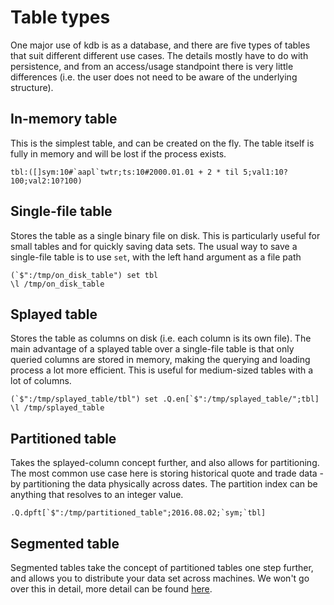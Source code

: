 # Table types

One major use of kdb is as a database, and there are five types of tables that suit different different use cases.  The details mostly have to do with persistence, and from an access/usage standpoint there is very little differences (i.e. the user does not need to be aware of the underlying structure).

## In-memory table
This is the simplest table, and can be created on the fly.  The table itself is fully in memory and will be lost if the process exists.
```
tbl:([]sym:10#`aapl`twtr;ts:10#2000.01.01 + 2 * til 5;val1:10?100;val2:10?100)
```


## Single-file table
Stores the table as a single binary file on disk.  This is particularly useful for small tables and for quickly saving data sets.  The usual way to save a single-file table is to use `set`, with the left hand argument as a file path
```
(`$":/tmp/on_disk_table") set tbl
\l /tmp/on_disk_table
```


## Splayed table
Stores the table as columns on disk (i.e. each column is its own file).  The main advantage of a splayed table over a single-file table is that only queried columns are stored in memory, making the querying and loading process a lot more efficient.  This is useful for medium-sized tables with a lot of columns.
```
(`$":/tmp/splayed_table/tbl") set .Q.en[`$":/tmp/splayed_table/";tbl]
\l /tmp/splayed_table
```


## Partitioned table
Takes the splayed-column concept further, and also allows for partitioning.  The most common use case here is storing historical quote and trade data - by partitioning the data physically across dates.  The partition index can be anything that resolves to an integer value.
```
.Q.dpft[`$":/tmp/partitioned_table";2016.08.02;`sym;`tbl]
```


## Segmented table
Segmented tables take the concept of partitioned tables one step further, and allows you to distribute your data set across machines.  We won't go over this in detail, more detail can be found [here](http://code.kx.com/wiki/JB:KdbplusForMortals/segments#1.4.1_Segmented_Tables).
